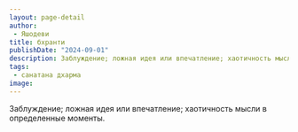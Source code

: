 ```yaml
---
layout: page-detail
author:
 - Яшодеви
title: бхранти
publishDate: "2024-09-01"
description: Заблуждение; ложная идея или впечатление; хаотичность мысли в определенные моменты.
tags:
 - санатана дхарма
image: 
---
```


Заблуждение; ложная идея или впечатление; хаотичность мысли в определенные моменты.

